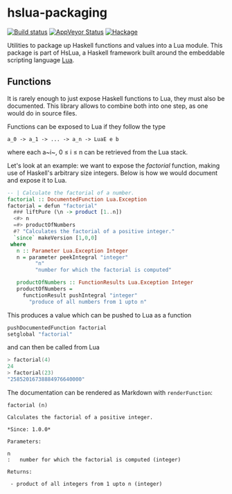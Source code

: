 # hslua-packaging

[![Build status][GitHub Actions badge]][GitHub Actions]
[![AppVeyor Status]](https://ci.appveyor.com/project/tarleb/hslua-r2y18)
[![Hackage]](https://hackage.haskell.org/package/hslua-packaging)

Utilities to package up Haskell functions and values into a Lua
module. This package is part of HsLua, a Haskell framework built
around the embeddable scripting language [Lua](https://lua.org).

[GitHub Actions badge]: https://img.shields.io/github/workflow/status/hslua/hslua/CI.svg?logo=github
[GitHub Actions]: https://github.com/hslua/hslua/actions
[AppVeyor Status]: https://ci.appveyor.com/api/projects/status/ldutrilgxhpcau94/branch/main?svg=true
[Hackage]: https://img.shields.io/hackage/v/hslua-packaging.svg

## Functions

It is rarely enough to just expose Haskell functions to Lua, they
must also be documented. This library allows to combine both into
one step, as one would do in source files.

Functions can be exposed to Lua if they follow the type

    a_0 -> a_1 -> ... -> a_n -> LuaE e b

where each a~i~, 0 ≤ i ≤ n can be retrieved from the Lua stack.

Let's look at an example: we want to expose the *factorial*
function, making use of Haskell's arbitrary size integers. Below
is how we would document and expose it to Lua.

``` haskell
-- | Calculate the factorial of a number.
factorial :: DocumentedFunction Lua.Exception
factorial = defun "factorial"
  ### liftPure (\n -> product [1..n])
  <#> n
  =#> productOfNumbers
  #? "Calculates the factorial of a positive integer."
  `since` makeVersion [1,0,0]
 where
   n :: Parameter Lua.Exception Integer
   n = parameter peekIntegral "integer"
         "n"
         "number for which the factorial is computed"

   productOfNumbers :: FunctionResults Lua.Exception Integer
   productOfNumbers =
     functionResult pushIntegral "integer"
       "produce of all numbers from 1 upto n"
```

This produces a value which can be pushed to Lua as a function

``` haskell
pushDocumentedFunction factorial
setglobal "factorial"
```

and can then be called from Lua

``` lua
> factorial(4)
24
> factorial(23)
"25852016738884976640000"
```

The documentation can be rendered as Markdown with `renderFunction`:

```
factorial (n)

Calculates the factorial of a positive integer.

*Since: 1.0.0*

Parameters:

n
:   number for which the factorial is computed (integer)

Returns:

 - product of all integers from 1 upto n (integer)
```
